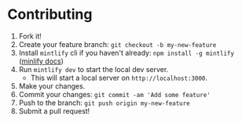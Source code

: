 # Contributing

1. Fork it!
2. Create your feature branch: `git checkout -b my-new-feature`
3. Install `mintlify` cli if you haven't already: `npm install -g mintlify` ([minlify docs](https://mintlify.com/docs/development))
4. Run `mintlify dev` to start the local dev server.
    - This will start a local server on `http://localhost:3000`.
5. Make your changes.
6. Commit your changes: `git commit -am 'Add some feature'`
7. Push to the branch: `git push origin my-new-feature`
8. Submit a pull request!
